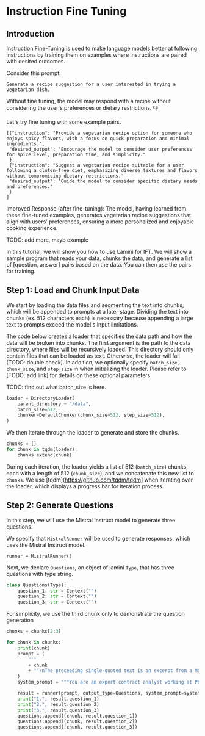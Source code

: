 # Instruction Fine Tuning

## Introduction

Instruction Fine-Tuning is used to make language models better at following instructions by training them on examples where instructions are paired with desired outcomes.

Consider this prompt:
```
Generate a recipe suggestion for a user interested in trying a vegetarian dish.
```

Without fine tuning, the model may respond with a recipe
without considering the user's preferences or dietary restrictions. :thumbsdown:

Let's try fine tuning with some example pairs.

```
[{"instruction": "Provide a vegetarian recipe option for someone who enjoys spicy flavors, with a focus on quick preparation and minimal ingredients.",
 "desired_output": "Encourage the model to consider user preferences for spice level, preparation time, and simplicity."
 },
 {"instruction": "Suggest a vegetarian recipe suitable for a user following a gluten-free diet, emphasizing diverse textures and flavors without compromising dietary restrictions."
 "desired_output": "Guide the model to consider specific dietary needs and preferences."
 }
]
```

Improved Response (after fine-tuning): The model, having learned from these fine-tuned examples, generates vegetarian recipe suggestions that align with users' preferences, ensuring a more personalized and enjoyable cooking experience.

TODO: add more, mayb example

In this tutorial, we will show you how to use Lamini for IFT.
We will show a sample program that reads your data, chunks the data,
and generate a list of [question, answer] pairs based on the data.
You can then use the pairs for training.

## Step 1: Load and Chunk Input Data

We start by loading the data files and segmenting the text into chunks,
which will be appended to prompts at a later stage.
Dividing the text into chunks (ex. 512 characters each) is necessary because
appending a large text to prompts exceed the model's input limitations.

The code below creates a loader that specifies the data path
and how the data will be broken into chunks.
The first argument is the path to the data directory, where files will
be recursively loaded.
This directory should only contain files that can be loaded as text.
Otherwise, the loader will fail (TODO: double check).
In addition, we optionally specify `batch_size`, `chunk_size`, and `step_size`
in when initializing the loader.
Please refer to [TODO: add link] for details on these optional parameters.

TODO: find out what batch_size is here.

```python
loader = DirectoryLoader(
    parent_directory + "/data",
    batch_size=512,
    chunker=DefaultChunker(chunk_size=512, step_size=512),
)
```

We then iterate through the loader to generate and store the chunks.

```python
chunks = []
for chunk in tqdm(loader):
    chunks.extend(chunk)
```

During each iteration, the loader yields a list of 512 (`batch_size`) chunks,
each with a length of 512 (`chunk_size`), and we concatenate this new list
to `chunks`.
We use [tqdm](https://github.com/tqdm/tqdm] when iterating over the loader,
which displays a progress bar for iteration process.

## Step 2: Generate Questions

In this step, we will use the Mistral Instruct model to generate three
questions.

We specify that `MistralRunner` will be used to generate responses,
which uses the Mistral Instruct model.

```
runner = MistralRunner()
```

Next, we declare `Questions`, an object of lamini `Type`, that has
three questions with type string.

```python
class Questions(Type):
    question_1: str = Context("")
    question_2: str = Context("")
    question_3: str = Context("")
```

For simplicity, we use the third chunk only to demonstrate the question generation
```python
chunks = chunks[2:3]
```

```python
for chunk in chunks:
    print(chunk)
    prompt = (
        "'"
        + chunk
        + "'\nThe preceeding single-quoted text is an excerpt from a MSA contract between Lamini and XXXXX. Generate three diverse questions about the MSA.  Only generate questions that can be answered using information from the preceeding single-quoted text.  Do not ask questions that require additional information outside of the preceeding single-quoted text."
    )
    system_prompt = """You are an expert contract analyst working at Point32 health."""

    result = runner(prompt, output_type=Questions, system_prompt=system_prompt)
    print("1.", result.question_1)
    print("2.", result.question_2)
    print("3.", result.question_3)
    questions.append([chunk, result.question_1])
    questions.append([chunk, result.question_2])
    questions.append([chunk, result.question_3])
```
